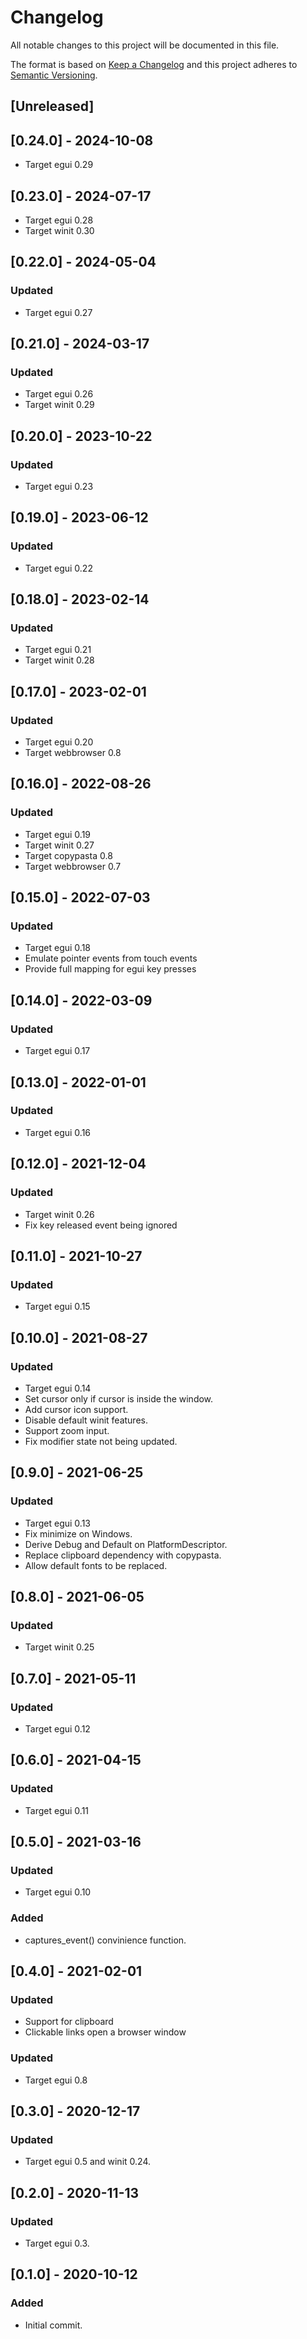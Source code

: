 # Changelog

All notable changes to this project will be documented in this file.

The format is based on [Keep a Changelog](http://keepachangelog.com/en/1.0.0/)
and this project adheres to [Semantic Versioning](https://semver.org/spec/v2.0.0.html).

## [Unreleased]

## [0.24.0] - 2024-10-08

- Target egui 0.29

## [0.23.0] - 2024-07-17

- Target egui 0.28
- Target winit 0.30

## [0.22.0] - 2024-05-04

### Updated

- Target egui 0.27

## [0.21.0] - 2024-03-17

### Updated

- Target egui 0.26
- Target winit 0.29

## [0.20.0] - 2023-10-22

### Updated

- Target egui 0.23

## [0.19.0] - 2023-06-12

### Updated

- Target egui 0.22

## [0.18.0] - 2023-02-14

### Updated

- Target egui 0.21
- Target winit 0.28

## [0.17.0] - 2023-02-01

### Updated

- Target egui 0.20
- Target webbrowser 0.8

## [0.16.0] - 2022-08-26

### Updated

- Target egui 0.19
- Target winit 0.27
- Target copypasta 0.8
- Target webbrowser 0.7

## [0.15.0] - 2022-07-03

### Updated

- Target egui 0.18
- Emulate pointer events from touch events
- Provide full mapping for egui key presses

## [0.14.0] - 2022-03-09

### Updated

- Target egui 0.17

## [0.13.0] - 2022-01-01

### Updated

- Target egui 0.16

## [0.12.0] - 2021-12-04

### Updated

- Target winit 0.26
- Fix key released event being ignored

## [0.11.0] - 2021-10-27

### Updated

- Target egui 0.15

## [0.10.0] - 2021-08-27

### Updated

- Target egui 0.14
- Set cursor only if cursor is inside the window.
- Add cursor icon support.
- Disable default winit features.
- Support zoom input.
- Fix modifier state not being updated.

## [0.9.0] - 2021-06-25

### Updated

- Target egui 0.13
- Fix minimize on Windows.
- Derive Debug and Default on PlatformDescriptor.
- Replace clipboard dependency with copypasta.
- Allow default fonts to be replaced.

## [0.8.0] - 2021-06-05

### Updated

- Target winit 0.25

## [0.7.0] - 2021-05-11

### Updated

- Target egui 0.12

## [0.6.0] - 2021-04-15

### Updated

- Target egui 0.11

## [0.5.0] - 2021-03-16

### Updated

- Target egui 0.10

### Added

- captures_event() convinience function.

## [0.4.0] - 2021-02-01

### Updated

- Support for clipboard
- Clickable links open a browser window

### Updated

- Target egui 0.8

## [0.3.0] - 2020-12-17

### Updated

- Target egui 0.5 and winit 0.24.

## [0.2.0] - 2020-11-13

### Updated

- Target egui 0.3.

## [0.1.0] - 2020-10-12

### Added

- Initial commit.
